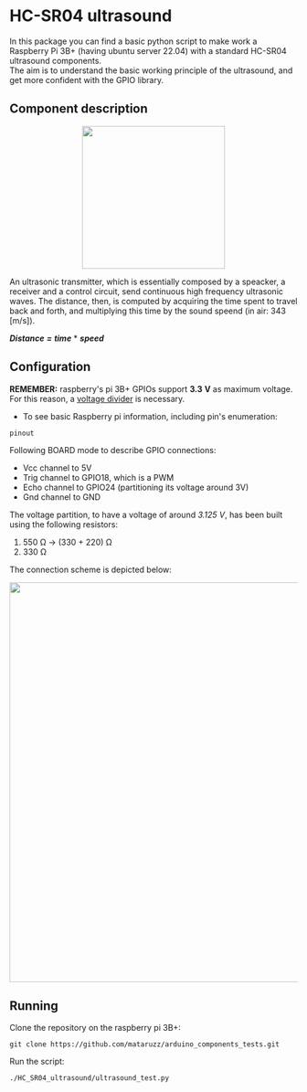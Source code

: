 # HC-SR04 ultrasound
In this package you can find a basic python script to make work a Raspberry Pi 3B+ (having ubuntu server 22.04) with a standard HC-SR04 ultrasound components.\
The aim is to understand the basic working principle of the ultrasound, and get more confident with the GPIO library.

## Component description
<p align="center">
  <img width = "250" src="https://github.com/mataruzz/arduino_components_tests/blob/main/HC_SR04_ultrasound/images/HC-SR04-Ultrasonic-Sensor.jpg">
</p>
An ultrasonic transmitter, which is essentially composed by a speacker, a receiver and a control circuit, send continuous high frequency ultrasonic waves. The distance, then, is computed by acquiring the time spent to travel back and forth, and multiplying this time by the sound speend (in air: 343 [m/s]).

***Distance*** ***=*** ***time*** * ***speed***

## Configuration
**REMEMBER:** raspberry's pi 3B+ GPIOs support **3.3** **V** as maximum voltage. For this reason, a [voltage divider](https://en.wikipedia.org/wiki/Voltage_divider) is necessary.

- To see basic Raspberry pi information, including pin's enumeration:
```
pinout
```
Following BOARD mode to describe GPIO connections: 
- Vcc channel to 5V
- Trig channel to GPIO18, which is a PWM
- Echo channel to GPIO24 (partitioning its voltage around 3V)
- Gnd channel to GND

The voltage partition, to have a voltage of around *3.125* *V*, has been built using the following resistors:
1. 550 Ω -> (330 + 220) Ω
2. 330 Ω 

The connection scheme is depicted below:
<p align="center">
  <img width = "700" src="https://github.com/mataruzz/arduino_components_tests/blob/main/HC_SR04_ultrasound/images/wiring_connection_HC_SR04.png">
</p>

## Running
Clone the repository on the raspberry pi 3B+:
```  
git clone https://github.com/mataruzz/arduino_components_tests.git
```
Run the script:
```
./HC_SR04_ultrasound/ultrasound_test.py
```

